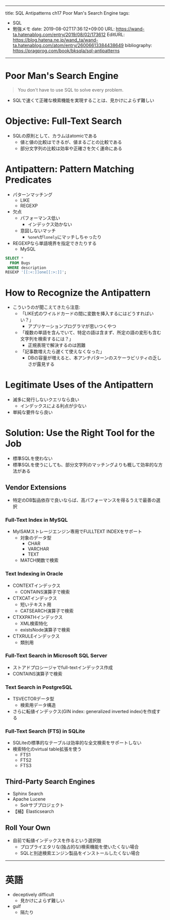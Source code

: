 ---
title: SQL Antipatterns ch17 Poor Man's Search Engine
tags:
- SQL
- 勉強メモ
date: 2019-08-02T17:36:12+09:00
URL: https://wand-ta.hatenablog.com/entry/2019/08/02/173612
EditURL: https://blog.hatena.ne.jp/wand_ta/wand-ta.hatenablog.com/atom/entry/26006613384438649
bibliography: https://pragprog.com/book/bksqla/sql-antipatterns
-------------------------------------


# Poor Man's Search Engine

> You don't have to use SQL to solve every problem.

- SQLで速くて正確な検索機能を実現することは、見かけによらず難しい



# Objective: Full-Text Search

- SQLの原則として、カラムはatomicである
    - 値と値の比較はできるが、値まるごとの比較である
    - 部分文字列の比較は効率や正確さを欠く運命にある


# Antipattern: Pattern Matching Predicates

- パターンマッチング
    - LIKE
    - REGEXP
- 欠点
    - パフォーマンス低い
        - インデックス効かない
    - 意図しないマッチ
        - `%one%`が`lonely`にマッチしちゃったり
- REGEXPなら単語境界を指定できたりする
    - MySQL
    
```sql
SELECT *
  FROM Bugs
 WHERE description
REGEXP '[[:<:]]one[[:>:]]';
```


# How to Recognize the Antipattern

- こういうのが聞こえてきたら注意:
    - 「LIKE式のワイルドカードの間に変数を挿入するにはどうすればいい？」
        - アプリケーションプログラマが思いつくやつ
    - 「複数の単語を含んでいて、特定の語は含まず、所定の語の変形も含む文字列を検索するには？」
        - 正規表現で解決するのは困難
    - 「記事数増えたら遅くて使えなくなった」
        - DBの容量が増えると、本アンチパターンのスケーラビリティの乏しさが露見する

# Legitimate Uses of the Antipattern

- 滅多に発行しないクエリなら良い
    - インデックスによる利点が少ない
- 単純な要件なら良い


# Solution: Use the Right Tool for the Job

- 標準SQLを使わない
- 標準SQLを使うにしても、部分文字列のマッチングよりも概して効率的な方法がある

## Vendor Extensions

- 特定のDB製品依存で良いならば、高パフォーマンスを得るうえで最善の選択


### Full-Text Index in MySQL

- MyISAMストレージエンジン専用でFULLTEXT INDEXをサポート
    - 対象のデータ型
        - CHAR
        - VARCHAR
        - TEXT
    - MATCH関数で検索


### Text Indexing in Oracle

- CONTEXTインデックス
    - CONTAINS演算子で検索
- CTXCATインデックス
    - 短いテキスト用
    - CATSEARCH演算子で検索
- CTXXPATHインデックス
    - XML検索特化
    - existsNode演算子で検索
- CTXRULEインデックス
    - 類別用


### Full-Text Search in Microsoft SQL Server

- ストアドプロシージャでfull-textインデックス作成
- CONTAINS演算子で検索

### Text Search in PostgreSQL

- TSVECTORデータ型
    - 検索用データ構造
- さらに転値インデックス(GIN index: generalized inverted index)を作成する


### Full-Text Search (FTS) in SQLite

- SQLiteの標準的なテーブルは効率的な全文検索をサポートしない
- 検索特化のvirtual table拡張を使う
    - FTS1
    - FTS2
    - FTS3

## Third-Party Search Engines


- Sphinx Search
- Apache Lucene
    - Solrサブプロジェクト
- 【補】Elasticsearch


## Roll Your Own

- 自前で転値インデックスを作るという選択肢
    - プロプライエタリな(独占的な)検索機能を使いたくない場合
    - SQLと別途検索エンジン製品をインストールしたくない場合



----------------------------------------


# 英語

- deceptively difficult
    - 見かけによらず難しい
- gulf
    - 隔たり
